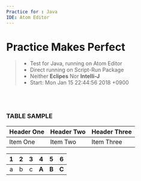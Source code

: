 ```yaml
---
Practice for : Java
IDE: Atom Editor
---
```

# Practice Makes Perfect
> * Test for Java, running on Atom Editor
> * Direct running on Script-Run Package
> * Neither **Eclipes** Nor **Intelli-J**
> * Start: Mon Jan 15 22:44:56 2018 +0900

<br><br>
### TABLE SAMPLE
| Header One     | Header Two     | Header Three   |
| :------------- | :------------- | :------------- |
| Item One       | Item Two       | Item Three     |


| 1  | 2  | 3  | 4   | 5   | 6   |
|:--:|:--:|:--:|:---:|:---:|:---:|
| a  | b  | c  |**A**|**B**|**C**|
